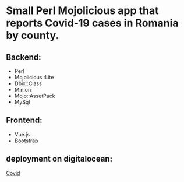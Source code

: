 # Small Perl Mojolicious app that reports  Covid-19 cases in Romania by county.

## Backend:
* Perl
* Mojolicious::Lite
* Dbix::Class
* Minion
* Mojo::AssetPack
* MySql

## Frontend:
* Vue.js
* Bootstrap

## deployment on digitalocean:
[Covid](http://trifdragos.eu/covid/chart/cj)
